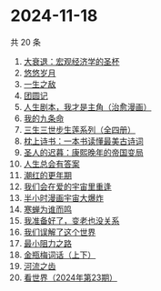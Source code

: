 # 2024-11-18

共 20 条

<!-- BEGIN WEREAD -->
<!-- 最后更新时间 2024-11-18 00:16:38 +0800 -->
1. [大衰退：宏观经济学的圣杯](https://weread.qq.com/web/bookDetail/f9132cf0813ab9597g014eb1)
1. [悠悠岁月](https://weread.qq.com/web/bookDetail/ca0329a0813ab95b0g012500)
1. [一生之敌](https://weread.qq.com/web/bookDetail/96232f70813ab9596g010e94)
1. [团圆记](https://weread.qq.com/web/bookDetail/b64323c0813ab9595g0181f0)
1. [人生剧本，我才是主角（治愈漫画）](https://weread.qq.com/web/bookDetail/1a132750813ab9560g016b47)
1. [我的九条命](https://weread.qq.com/web/bookDetail/33c32eb0813ab702dg01853a)
1. [三生三世步生莲系列（全四册）](https://weread.qq.com/web/bookDetail/d5132800813ab93c3g016a96)
1. [枕上诗书：一本书读懂最美古诗词](https://weread.qq.com/web/bookDetail/b6132de0813ab6e44g0146c2)
1. [圣人的迟暮：康熙晚年的帝国变局](https://weread.qq.com/web/bookDetail/99632900813ab950cg018448)
1. [人生总会有答案](https://weread.qq.com/web/bookDetail/e1c32810813ab89bcg0125fc)
1. [潮红的更年期](https://weread.qq.com/web/bookDetail/da732140813ab950cg013364)
1. [我们会在爱的宇宙里重逢](https://weread.qq.com/web/bookDetail/e2e32880813ab9509g0170ee)
1. [半小时漫画宇宙大爆炸](https://weread.qq.com/web/bookDetail/3e9321f07277f0223e98277)
1. [寒蝉为谁而鸣](https://weread.qq.com/web/bookDetail/bec32d10813ab9509g019b87)
1. [我准备好了，变老也没关系](https://weread.qq.com/web/bookDetail/ecd32b20813ab950cg0170c0)
1. [我们误解了这个世界](https://weread.qq.com/web/bookDetail/40f32200813ab702dg017fef)
1. [最小阻力之路](https://weread.qq.com/web/bookDetail/6aa32c50813ab7e0eg011b5e)
1. [金瓶梅词话（上下）](https://weread.qq.com/web/bookDetail/06e32820813ab952cg01724c)
1. [河流之齿](https://weread.qq.com/web/bookDetail/fd1321c0813ab952dg012a8d)
1. [看世界（2024年第23期）](https://weread.qq.com/web/bookDetail/a9432850813ab95c7g014a2b)
<!-- END WEREAD -->